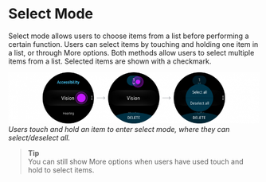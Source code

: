 # Select Mode

Select mode allows users to choose items from a list before performing a certain function. Users can select items by touching and holding one item in a list, or through More options. Both methods allow users to select multiple items from a list. Selected items are shown with a checkmark.

![](media/pattern_9.12.0-850x174.png)  
*Users touch and hold an item to enter select mode, where they can select/deselect all.*

> **Tip**  
> You can still show More options when users have used touch and hold to select items.
